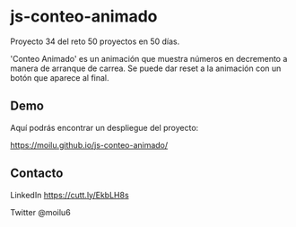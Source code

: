 # js-conteo-animado

Proyecto 34 del reto 50 proyectos en 50 días.

'Conteo Animado' es un animación que muestra números en decremento a manera de arranque de carrea. Se puede dar reset a la animación con un botón que aparece al final.

## Demo 

Aquí podrás encontrar un despliegue del proyecto:

https://moilu.github.io/js-conteo-animado/

## Contacto

LinkedIn https://cutt.ly/EkbLH8s

Twitter @moilu6
